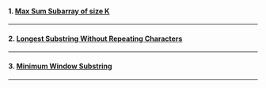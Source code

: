 #### 1. [ Max Sum Subarray of size K ](https://www.geeksforgeeks.org/problems/max-sum-subarray-of-size-k5313/1?itm_source=geeksforgeeks&itm_medium=article&itm_campaign=bottom_sticky_on_article)

---

#### 2. [ Longest Substring Without Repeating Characters ](https://leetcode.com/problems/longest-substring-without-repeating-characters/)

---

#### 3. [ Minimum Window Substring ](https://leetcode.com/problems/minimum-window-substring/)

---
